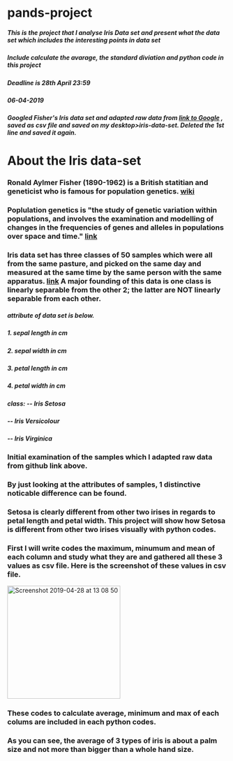 # pands-project 
##### This is the project that I analyse Iris Data set and present what the data set which includes the interesting points in data set

##### Include calculate the avarage, the standard diviation and python code in this project 

##### Deadline is 28th April 23:59

##### 06-04-2019
##### Googled Fisher's Iris data set and adapted raw data from [link to Google](https://raw.githubusercontent.com/uiuc-cse/data-fa14/gh-pages/data/iris.csv) , saved as csv file and saved on my desktop>iris-data-set. Deleted the 1st line and saved it again.

# About the Iris data-set

### Ronald Aylmer Fisher (1890-1962) is a British statitian and geneticist who is famous for population genetics. [wiki](https://en.wikipedia.org/wiki/Ronald_Fisher) 

### Poplulation genetics is "the study of genetic variation within populations, and involves the examination and modelling of changes in the frequencies of genes and alleles in populations over space and time." [link](https://www2.le.ac.uk/projects/vgec/highereducation/topics/population-genetics)

### Iris data set has three classes of 50 samples which were all from the same pasture, and picked on the same day and measured at the same time by the same person with the same apparatus. [link](https://en.wikipedia.org/wiki/Iris_flower_data_set) A major founding of this data is one class is linearly separable from the other 2; the latter are NOT linearly separable from each other. 

##### attribute of data set is below.
##### 1. sepal length in cm 
##### 2. sepal width in cm 
##### 3. petal length in cm 
##### 4. petal width in cm 
##### class: -- Iris Setosa 
#####        -- Iris Versicolour 
#####        -- Iris Virginica

### Initial examination of the samples which I adapted raw data from github link above.

### By just looking at the attributes of samples, 1 distinctive noticable difference can be found.

### Setosa is clearly different from other two irises in regards to petal length and petal width. This project will show how Setosa is different from other two irises visually with python codes.

### First I will write codes the maximum, minumum and mean of each column and study what they are and gathered all these 3 values as csv file. Here is the screenshot of these values in csv file.

<img width="259" alt="Screenshot 2019-04-28 at 13 08 50" src="https://user-images.githubusercontent.com/47428283/56858563-fe203a00-69b6-11e9-81d6-1bccc1c66157.png">

### These codes to calculate average, minimum and max of each colums are included in each python codes. 

### As you can see, the average of 3 types of iris is about a palm size and not more than bigger than a whole hand size. 
